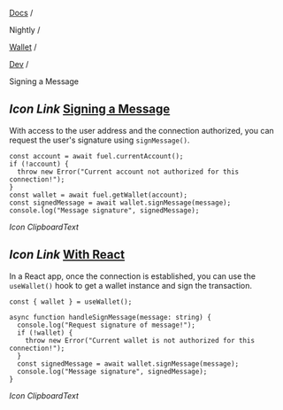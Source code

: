[Docs](https://docs.fuel.network/) /

Nightly  /

[Wallet](https://docs.fuel.network/docs/nightly/wallet/) /

[Dev](https://docs.fuel.network/docs/nightly/wallet/dev/) /

Signing a Message

## _Icon Link_ [Signing a Message](https://docs.fuel.network/docs/nightly/wallet/dev/signmessage/\#signing-a-message)

With access to the user address and the connection authorized, you can request the user's signature using `signMessage()`.

```fuel_Box fuel_Box-idXKMmm-css
const account = await fuel.currentAccount();
if (!account) {
  throw new Error("Current account not authorized for this connection!");
}
const wallet = await fuel.getWallet(account);
const signedMessage = await wallet.signMessage(message);
console.log("Message signature", signedMessage);
```

_Icon ClipboardText_

## _Icon Link_ [With React](https://docs.fuel.network/docs/nightly/wallet/dev/signmessage/\#with-react)

In a React app, once the connection is established, you can use the `useWallet()` hook to get a wallet instance and sign the transaction.

```fuel_Box fuel_Box-idXKMmm-css
const { wallet } = useWallet();

async function handleSignMessage(message: string) {
  console.log("Request signature of message!");
  if (!wallet) {
    throw new Error("Current wallet is not authorized for this connection!");
  }
  const signedMessage = await wallet.signMessage(message);
  console.log("Message signature", signedMessage);
}
```

_Icon ClipboardText_